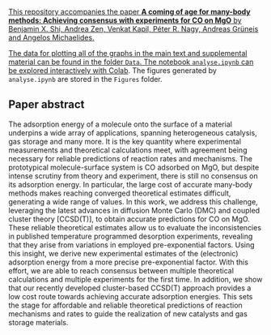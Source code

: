 <a target="_blank" href="https://colab.research.google.com/github/benshi97/Data_CO_on_MgO/blob/main/analyse.ipynb">

This repository accompanies the paper **A coming of age for many-body methods: Achieving consensus with experiments for CO on MgO** by Benjamin X. Shi, Andrea Zen, Venkat Kapil,  Péter R. Nagy, Andreas Gr&uuml;neis and Angelos
Michaelides.

The data for plotting all of the graphs in the main text and supplemental material can be found in the folder `Data`. The notebook `analyse.ipynb` can be explored interactively with [Colab](https://colab.research.google.com/github/benshi97/Data_CO_on_MgO/blob/main/analyse.ipynb). The figures generated by `analyse.ipynb` are stored in the `Figures` folder.


## Paper abstract

The adsorption energy of a molecule onto the surface of a material underpins a wide array of applications, spanning heterogeneous catalysis, gas storage and many more. It is the key quantity where experimental measurements and theoretical calculations meet, with agreement being necessary for reliable predictions of reaction rates and mechanisms. The prototypical molecule-surface system is CO adsorbed on MgO, but despite intense scrutiny from theory and experiment, there is still no consensus on its adsorption energy. In particular, the large cost of accurate many-body methods makes reaching converged theoretical estimates difficult, generating a wide range of values. In this work, we address this challenge, leveraging the latest advances in diffusion Monte Carlo (DMC) and coupled cluster theory [CCSD(T)], to obtain accurate predictions for CO on MgO. These reliable theoretical estimates allow us to evaluate the inconsistencies in published temperature programmed desorption experiments, revealing that they arise from variations in employed pre-exponential factors. Using this insight, we derive new experimental estimates of the (electronic) adsorption energy from a more precise pre-exponential factor. With this effort, we are able to reach consensus between multiple theoretical calculations and multiple experiments for the first time. In addition, we show that our recently developed cluster-based CCSD(T) approach provides a low cost route towards achieving accurate adsorption energies. This sets the stage for affordable and reliable theoretical predictions of reaction mechanisms and rates to guide the realization of new catalysts and gas storage materials.
